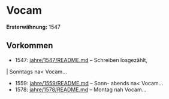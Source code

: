 # Vocam

**Ersterwähnung:** 1547

## Vorkommen
- 1547: [jahre/1547/README.md](../jahre/1547/README.md) – Schreiben losgezählt,

| Sonntags na< Vocam...
- 1559: [jahre/1559/README.md](../jahre/1559/README.md) – Sonn-
abends na< Vocam...
- 1578: [jahre/1578/README.md](../jahre/1578/README.md) – Montag
nah Vocam...
